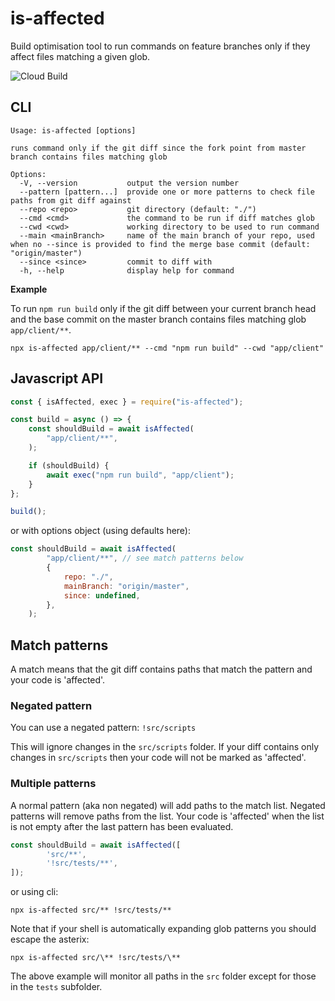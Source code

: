 # is-affected

Build optimisation tool to run commands on feature branches only if they affect files matching a given glob.

![Cloud Build](https://storage.googleapis.com/includr-badges/builds/is-affected/branches/master.svg)

## CLI

```shell
Usage: is-affected [options]

runs command only if the git diff since the fork point from master branch contains files matching glob

Options:
  -V, --version           output the version number
  --pattern [pattern...]  provide one or more patterns to check file paths from git diff against
  --repo <repo>           git directory (default: "./")
  --cmd <cmd>             the command to be run if diff matches glob
  --cwd <cwd>             working directory to be used to run command
  --main <mainBranch>     name of the main branch of your repo, used when no --since is provided to find the merge base commit (default: "origin/master")
  --since <since>         commit to diff with
  -h, --help              display help for command
```

**Example**

To run `npm run build` only if the git diff between your current branch head and the base commit on the master branch contains files matching glob `app/client/**`.

```shell
npx is-affected app/client/** --cmd "npm run build" --cwd "app/client"
```

## Javascript API

```javascript
const { isAffected, exec } = require("is-affected");

const build = async () => {
	const shouldBuild = await isAffected(
		"app/client/**",
	);

	if (shouldBuild) {
		await exec("npm run build", "app/client");
	}
};

build();
```

or with options object (using defaults here):
```javascript
const shouldBuild = await isAffected(
		"app/client/**", // see match patterns below
		{
			repo: "./",
			mainBranch: "origin/master",
			since: undefined,
		},
	);
```

## Match patterns

A match means that the git diff contains paths that match the pattern and your code is 'affected'.

### Negated pattern
You can use a negated pattern: `!src/scripts`

This will ignore changes in the `src/scripts` folder. If your diff contains only changes in `src/scripts` then your code will not be marked as 'affected'.

### Multiple patterns

A normal pattern (aka non negated) will add paths to the match list. Negated patterns will remove paths from the list. Your code is 'affected' when the list is not empty after the last pattern has been evaluated.

```javascript
const shouldBuild = await isAffected([
    	'src/**',
    	'!src/tests/**',
]);
```

or using cli:
```
npx is-affected src/** !src/tests/**
```

Note that if your shell is automatically expanding glob patterns you should escape the asterix:

```
npx is-affected src/\** !src/tests/\**
```

The above example will monitor all paths in the `src` folder except for those in the `tests` subfolder.